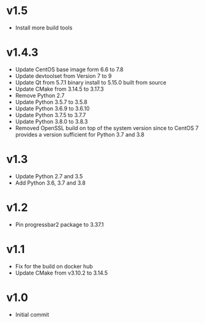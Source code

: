 # v1.5

- Install more build tools

# v1.4.3

- Update CentOS base image form 6.6 to 7.8
- Update devtoolset from Version 7 to 9
- Update Qt from 5.7.1 binary install to 5.15.0 built from source
- Update CMake from 3.14.5 to 3.17.3
- Remove Python 2.7
- Update Python 3.5.7 to 3.5.8
- Update Python 3.6.9 to 3.6.10
- Update Python 3.7.5 to 3.7.7
- Update Python 3.8.0 to 3.8.3
- Removed OpenSSL build on top of the system version since to CentOS 7 provides a version sufficient for Python 3.7 and 3.8

# v1.3

- Update Python 2.7 and 3.5
- Add Python 3.6, 3.7 and 3.8

# v1.2

- Pin progressbar2 package to 3.37.1

# v1.1

- Fix for the build on docker hub
- Update CMake from v3.10.2 to 3.14.5

# v1.0

- Initial commit
